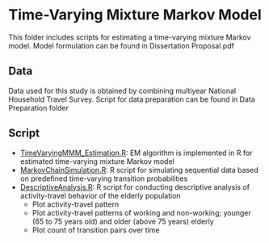 # Time-Varying Mixture Markov Model
This folder includes scripts for estimating a time-varying mixture Markov model. Model formulation can be found in Dissertation Proposal.pdf

## Data
Data used for this study is obtained by combining multiyear National Household Travel Survey. Script for data preparation can be found in Data Preparation folder

## Script
* [TimeVaryingMMM_Estimation.R](TimeVaryingMMM_Estimation.R): EM algorithm is implemented in R for estimated time-varying mixture Markov model
* [MarkovChainSimulation.R](MarkovChainSimulation.R): R script for simulating sequential data based on predefined time-varying transition probabilities
* [DescriptiveAnalysis.R](DescriptiveAnalysis.R): R script for conducting descriptive analysis of activity-travel behavior of the elderly population
  * Plot activity-travel pattern
  * Plot activity-travel patterns of working and non-working; younger (65 to 75 years old) and older (above 75 years) elderly
  * Plot count of transition pairs over time
